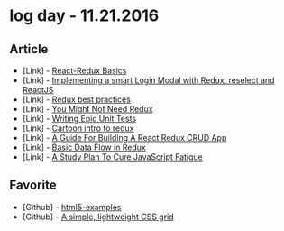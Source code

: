 # log day - 11.21.2016

## Article

- \[Link\] - [React-Redux Basics](https://medium.com/@MKulinski/react-redux-basics-a36914c0035d#.y8o8t06gh)
- \[Link\] - [Implementing a smart Login Modal with Redux, reselect and ReactJS](https://medium.com/@dorsha/implement-login-modal-with-redux-reselect-and-reactjs-668c468bcbe3#.1yb88d2a8)
- \[Link\] - [Redux best practices](https://medium.com/lexical-labs-engineering/redux-best-practices-64d59775802e#.j51qqx8ea)
- \[Link\] - [You Might Not Need Redux](https://medium.com/@dan_abramov/you-might-not-need-redux-be46360cf367#.odq1jwpnv)
- \[Link\] - [Writing Epic Unit Tests](https://medium.com/@kevinsalter/writing-epic-unit-tests-bd85f05685b#.9ikb0crsv)
- \[Link\] - [Cartoon intro to redux](https://code-cartoons.com/a-cartoon-intro-to-redux-3afb775501a6#.x8u3ygon0)
- \[Link\] - [A Guide For Building A React Redux CRUD App](https://medium.com/@rajaraodv/a-guide-for-building-a-react-redux-crud-app-7fe0b8943d0f#.l2e6451hl)
- \[Link\] - [Basic Data Flow in Redux](https://medium.com/@jaspercurry/basic-data-flow-in-redux-d85f3674e0d3#.abyogstgw)
- \[Link\] - [A Study Plan To Cure JavaScript Fatigue](https://medium.freecodecamp.com/a-study-plan-to-cure-javascript-fatigue-8ad3a54f2eb1#.nw9ry8xpv)


## Favorite

- \[Github\] - [html5-examples
](https://github.com/danielGalvao/html5-examples)
- \[Github\] - [A simple, lightweight CSS grid](https://github.com/zachacole/Simple-Grid)
